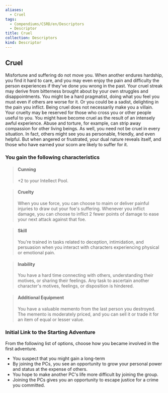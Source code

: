 ```yaml
---
aliases:
  - Cruel
tags:
  - Compendiums/CSRD/en/Descriptors
  - Descriptor
title: Cruel
collection: Descriptors
kind: Descriptor
---
```

## Cruel  
Misfortune and suffering do not move you. When another endures hardship, you find it hard to care, and you may even enjoy the pain and difficulty the person experiences if they've done you wrong in the past. Your cruel streak may derive from bitterness brought about by your own struggles and disappointments. You might be a hard pragmatist, doing what you feel you must even if others are worse for it. Or you could be a sadist, delighting in the pain you inflict.
Being cruel does not necessarily make you a villain. Your cruelty may be reserved for those who cross you or other people useful to you. You might have become cruel as the result of an intensely awful experience. Abuse and torture, for example, can strip away compassion for other living beings.
As well, you need not be cruel in every situation. In fact, others might see you as personable, friendly, and even helpful. But when angered or frustrated, your dual nature reveals itself, and those who have earned your scorn are likely to suffer for it.
### You gain the following characteristics  
> #### Cunning
> +2 to your Intellect Pool.  

> #### Cruelty
> When you use force, you can choose to maim or deliver painful injuries to draw out your foe's suffering. Whenever you inflict damage, you can choose to inflict 2 fewer points of damage to ease your next attack against that foe.  

> #### Skill
> You're trained in tasks related to deception, intimidation, and persuasion when you interact with characters experiencing physical or emotional pain.  

> #### Inability
> You have a hard time connecting with others, understanding their motives, or sharing their feelings. Any task to ascertain another character's motives, feelings, or disposition is hindered.  

> #### Additional Equipment
> You have a valuable memento from the last person you destroyed. The memento is moderately priced, and you can sell it or trade it for an item of equal or lesser value.  

### Initial Link to the Starting Adventure  
From the following list of options, choose how you became involved in the first adventure.  
- You suspect that you might gain a long-term  
- By joining the PCs, you see an opportunity to grow your personal power and status at the expense of others.  
- You hope to make another PC's life more difficult by joining the group.  
- Joining the PCs gives you an opportunity to escape justice for a crime you committed.  